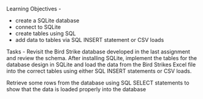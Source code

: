 Learning Objectives - 
* create a SQLite database
* connect to SQLite
* create tables using SQL
* add data to tables via SQL INSERT statement or CSV loads

Tasks - 
Revisit the Bird Strike database developed in the last assignment and review the schema. After installing SQLite, implement the tables for 
the database design in SQLite and load the data from the Bird Strikes Excel file into the correct tables using either SQL INSERT 
statements or CSV loads.

Retrieve some rows from the database using SQL SELECT statements to show that the data is loaded properly into the database
